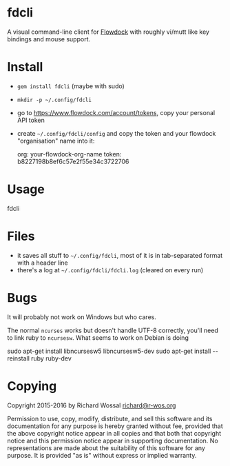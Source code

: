# fdcli

A visual command-line client for [Flowdock](https://www.flowdock.com) with
roughly vi/mutt like key bindings and mouse support.

# Install

* `gem install fdcli` (maybe with sudo)
* `mkdir -p ~/.config/fdcli`
* go to https://www.flowdock.com/account/tokens, copy your personal API token
* create `~/.config/fdcli/config` and copy the token and your flowdock
  "organisation" name into it:

  org: your-flowdock-org-name
  token: b8227198b8ef6c57e2f55e34c3722706

# Usage

  fdcli

# Files

* it saves all stuff to `~/.config/fdcli`, most of it is in tab-separated
  format with a header line
* there's a log at `~/.config/fdcli/fdcli.log` (cleared on every run)

# Bugs

It will probably not work on Windows but who cares.

The normal `ncurses` works but doesn't handle UTF-8 correctly, you'll need to
link ruby to `ncursesw`. What seems to work on Debian is doing

  sudo apt-get install libncursesw5 libncursesw5-dev
  sudo apt-get install --reinstall ruby ruby-dev

# Copying

Copyright 2015-2016 by Richard Wossal <richard@r-wos.org>

Permission to use, copy, modify, distribute, and sell this software
and its documentation for any purpose is hereby granted without fee,
provided that the above copyright notice appear in all copies and
that both that copyright notice and this permission notice appear in
supporting documentation.  No representations are made about the
suitability of this software for any purpose.  It is provided "as
is" without express or implied warranty.
